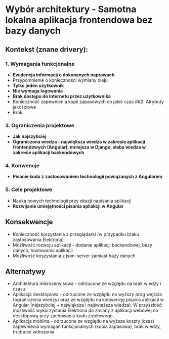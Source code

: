 # Wybór architektury - Samotna lokalna aplikacja frontendowa bez bazy danych

## Kontekst (znane drivery):

### 1. Wymagania funkcjonalne
  - **Ewidencja informacji o dokonanych naprawach**
  - Przypomnienie o konieczności wymiany oleju
  - **Tylko jeden użytkownik**
  - **Nie wymaga logowania**
  - **Brak dostępu do Internetu przez użytkownika**
  - Konieczność zapewnienia kopii zapasowych co jakiś czas
##2. Atrybuty jakościowe
  - Brak
### 3. Ograniczenia projektowe
  - **Jak najszybciej**
  - **Ograniczona wiedza - największa wiedza w zakresie aplikacji frontendowych (Angular), mniejsza w Django, słaba wiedza w zakresie aplikacji backendowych** 
### 4. Konwencje
  - **Pisanie kodu z zastosowaniem technologii powiązanych z Angularem**
### 5. Cele projektowe
  - Nauka nowych technologii przy okazji napisania aplikacji
  - **Rozwijanie umiejętności pisania apliakcji w Angular**
   
## Konsekwencje
  - Konieczność korzystania z przeglądarki (w przypadku braku zastosowania Elektrona)
  - Możliwość rozwoju aplikacji - dodanie aplikacji backendowej, bazy danych, hostowania aplikacji
  - Możliwość koszystania z json-server zamiast bazy danych
  
## Alternatywy
  - Architektura mikroserwisowa - odrzucone ze względu na brak wiedzy i czasu
  - Aplikacja desktopowa - odrzucone ze względu na wyższy próg wejścia (ograniczenia wiedzy) oraz ze względu na konwencję pisania aplikacji w Angular (najszybciej + największa i najświeższa wiedza). W przyszłośći możliwość wykorzystania Elektrona do zmiany z aplikacji webowej na desktopową przy zachowaniu kodu źródłowego.
  - Aplikacja mobilna - odrzucone ze względu na wyższe koszty (czas) zapewnienia wymagań funkcjonalnych (kopia zapasowa), brak wiedzy, trudność wdrożenia 
  
